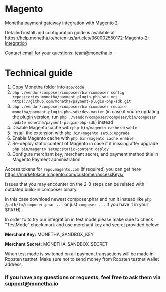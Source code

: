 # Magento

Monetha payment gateway integration with Magento 2

Detailed install and configuration guide is available at https://help.monetha.io/hc/en-us/articles/360002550172-Magento-2-integration

Contact email for your questions: team@monetha.io

# Technical guide
1. Copy Monetha folder into `app/code`
2. `php ./vendor/composer/composer/bin/composer config repositories.monetha/payment-plugin-php-sdk vcs https://github.com/monetha/payment-plugin-php-sdk.git`
3. `php ./vendor/composer/composer/bin/composer require monetha/payment-plugin-php-sdk:dev-master` 
(in case if you're updating the plugin version, run `php ./vendor/composer/composer/bin/composer update monetha/payment-plugin-php-sdk`) instead
4. Disable Magento cache with `php bin/magento cache:disable`
5. Install the extension with `php bin/magento setup:upgrade`
6. Enable Magento cache with `php bin/magento cache:enable`
7. Re-deploy static content of Magento in case if it missing after upgrade `php bin/magento setup:static-content:deploy`
8. Configure merchant key, merchant secret, and payment method title in Magento Payment administration

Access tokens for `repo.magento.com` (if required) you can get here https://marketplace.magento.com/customer/accessKeys/

Issues that you may encounter on the 2-3 steps can be related with outdated build-in composer binary. 

In this case download newest composer.phar and run it instead like `php /path/to/composer.phar ...` or just `composer ...` if you have it in your $PATH).

In order to to try our integration in test mode please make sure to check "TestMode" check mark and use merchant key and secret provided below:

**Merchant Key:** MONETHA_SANDBOX_KEY

**Merchant Secret:** MONETHA_SANDBOX_SECRET

When test mode is switched on all payment transactions will be made in Ropsten testnet. Make sure not to send money from Ropsten testnet wallet address.


### If you have any questions or requests, feel free to ask them via support@monetha.io
